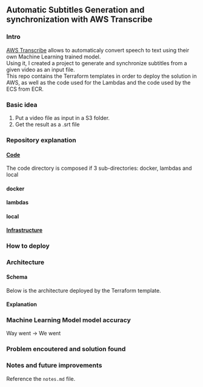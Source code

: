 ## Automatic Subtitles Generation and synchronization with AWS Transcribe

### Intro
[AWS Transcribe](https://aws.amazon.com/transcribe/) allows to automaticaly convert speech to text using their own Machine Learning trained model. <br/>
Using it, I created a project to generate and synchronize subtitles from a given video as an input file. <br />
This repo contains the Terraform templates in order to deploy the solution in AWS, as well as the code used for the Lambdas and the code used by the ECS from ECR.

### Basic idea
1. Put a video file as input in a S3 folder.
2. Get the result as a .srt file

### Repository explanation
#### [Code](./code)
The code directory is composed if 3 sub-directories: docker, lambdas and local
#### docker
#### lambdas
#### local

#### [Infrastructure](./infrastructure)


### How to deploy

### Architecture
#### Schema
Below is the architecture deployed by the Terraform template.
#### Explanation

### Machine Learning Model model accuracy
Way went -> We went

### Problem encoutered and solution found

### Notes and future improvements
Reference the `notes.md` file.